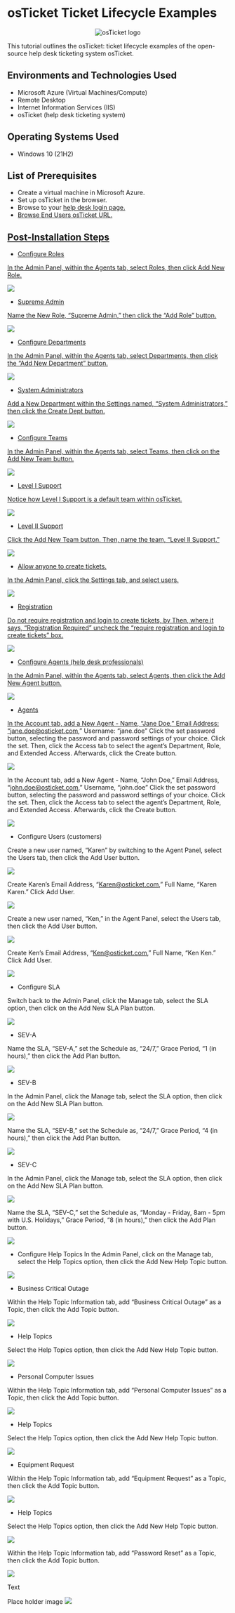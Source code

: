 # osTicket Ticket Lifecycle Examples
<p align="center">
<img src="https://i.imgur.com/Clzj7Xs.png" alt="osTicket logo"/>
</p>

This tutorial outlines the osTicket: ticket lifecycle examples of the open-source help desk ticketing system osTicket.<br />


<h2>Environments and Technologies Used</h2>

- Microsoft Azure (Virtual Machines/Compute)
- Remote Desktop
- Internet Information Services (IIS)
- osTicket (help desk ticketing system)

<h2>Operating Systems Used </h2>

- Windows 10</b> (21H2)

<h2>List of Prerequisites</h2>

- Create a virtual machine in Microsoft Azure.
- Set up osTicket in the browser.
- Browse to your <a href="http://localhost/osTicket/scp/login.php">help desk login page.
- Browse <a href="http://localhost/osTicket/">End Users osTicket URL.

<h2>Post-Installation Steps</h2>

- Configure Roles
<p>

In the Admin Panel, within the Agents tab, select Roles, then click Add New Role.
<p>
<img src="https://imgur.com/VW2TU8x.png">
</p>
<p>
  
- Supreme Admin
 <p>
    
Name the New Role, “Supreme Admin,” then click the “Add Role” button.
<p>

<img src="https://imgur.com/8gDvdux.png">
</p>
<p>

  
- Configure Departments

In the Admin Panel, within the Agents tab, select Departments, then click the “Add New Department” button.
<p>
<img src="https://imgur.com/aeO9g3A.png">
</p>
<p>

  
- System Administrators
  
Add a New Department within the Settings named, “System Administrators,” then click the Create Dept button.
<p>
<img src="https://imgur.com/XAWStbW.png">
</p>
<p>

- Configure Teams
  
In the Admin Panel, within the Agents tab, select Teams, then click on the Add New Team button.
<p>
<img src="https://imgur.com/jQjYPjM.png">
</p>
<p>

- Level I Support
  
Notice how Level I Support is a default team within osTicket.
<p>
<img src="https://imgur.com/2n0dQ2U.png">
</p>
<p>
  
- Level II Support
  
Click the Add New Team button. Then, name the team, “Level II Support.”
<p>
<img src="https://imgur.com/nU04zbv.png">
</p>
<p>
  
- Allow anyone to create tickets. 
  
In the Admin Panel, click the Settings tab, and select users. 
<p>
<img src="https://imgur.com/sEALYHY.png">
</p>
<p>
  
- Registration
  
Do not require registration and login to create tickets, by Then, where it says, “Registration Required” uncheck the “require registration and login to create tickets” box.
<p>
<img src="https://imgur.com/MtVEbBD.png">
</p>
<p>
  
- Configure Agents (help desk professionals)
  
In the Admin Panel, within the Agents tab, select Agents, then click the Add New Agent button.
<p>
<img src="https://imgur.com/2b0C19Z.png">
</p>
<p>
  
- Agents
  
In the Account tab, add a New Agent - Name, “Jane Doe,” Email Address: “jane.doe@osticket.com,” Username: “jane.doe” Click the set password button, selecting the password and password settings of your choice. Click the set. Then, click the Access tab to select the agent’s Department, Role, and Extended Access. Afterwards, click the Create button.
<p>
<img src="https://imgur.com/bQtgYEX.png">
</p>
<p>
  
In the Account tab, add a New Agent - Name, “John Doe,” Email Address, “john.doe@osticket.com,” Username, “john.doe” Click the set password button, selecting the password and password settings of your choice. Click the set. Then, click the Access tab to select the agent’s Department, Role, and Extended Access. Afterwards, click the Create button.
<p>
<img src="https://imgur.com/Q4bFPaq.png">
</p>
<p>
  
- Configure Users (customers)
  
Create a new user named, “Karen” by switching to the Agent Panel, select the Users tab, then click the Add User button.
<p>
<img src="https://imgur.com/f25OtMv.png">
</p>
<p>
  
Create Karen’s Email Address, “Karen@osticket.com,” Full Name, “Karen Karen.” Click Add User. 
<p>
<img src="https://imgur.com/CCcdwDf.png">
</p>
<p>
  
Create a new user named, “Ken,” in the Agent Panel, select the Users tab, then click the Add User button.
<p>
<img src="https://imgur.com/tstVOiS.png">
</p>
<p>
  
Create Ken’s Email Address, “Ken@osticket.com,” Full Name, “Ken Ken.” Click Add User. 
<p>
<img src="https://imgur.com/lbLWR1M.png">
</p>
<p>
  
- Configure SLA
  
Switch back to the Admin Panel, click the Manage tab, select the SLA option, then click on the Add New SLA Plan button. 
<p>
<img src="https://imgur.com/lxNq2Rt.png">
</p>
<p>
  
- SEV-A
  
Name the SLA, “SEV-A,” set the Schedule as, “24/7,” Grace Period, “1 (in hours),” then click the Add Plan button.
<p>
<img src="https://imgur.com/SmCfXWs.png">
</p>
<p>
  
- SEV-B
  
In the Admin Panel, click the Manage tab, select the SLA option, then click on the Add New SLA Plan button. 
<p>
<img src="https://imgur.com/ETgbU6l.png">
</p>
<p>
  
Name the SLA, “SEV-B,” set the Schedule as, “24/7,” Grace Period, “4 (in hours),” then click the Add Plan button.
<p>
<img src="https://imgur.com/BFdGJpm.png">
</p>
<p>
  
- SEV-C
  
In the Admin Panel, click the Manage tab, select the SLA option, then click on the Add New SLA Plan button. 
<p>
<img src="https://imgur.com/wHniEWB.png">
</p>
<p>
  
Name the SLA, “SEV-C,” set the Schedule as, “Monday - Friday, 8am - 5pm with U.S. Holidays,” Grace Period, “8 (in hours),” then click the Add Plan button. 
<p>
<img src="https://imgur.com/Yyqm7hn.png">
</p>
<p>

- Configure Help Topics
In the Admin Panel, click on the Manage tab, select the Help Topics option, then click the Add New Help Topic button.
<p>
<img src="https://imgur.com/FBF4S98.png">
</p>
<p>
  
- Business Critical Outage
  
Within the Help Topic Information tab, add “Business Critical Outage” as a Topic, then click the Add Topic button.  
<p>
<img src="https://imgur.com/e5UquAT.png">
</p>
<p>

- Help Topics
  
Select the Help Topics option, then click the Add New Help Topic button.
<p>
<img src="https://imgur.com/pjlYZuo.png">
</p>
<p>
  
- Personal Computer Issues
  
Within the Help Topic Information tab, add “Personal Computer Issues” as a Topic, then click the Add Topic button.
<p>
<img src="https://imgur.com/5cRel3V.png">
</p>
<p>

- Help Topics
  
Select the Help Topics option, then click the Add New Help Topic button.
<p>
<img src="https://imgur.com/pDq4Vw3.png">
</p>
<p>
  
- Equipment Request
  
Within the Help Topic Information tab, add “Equipment Request” as a Topic, then click the Add Topic button.
<p>
<img src="https://imgur.com/u0wL58g.png">
</p>
<p>
  
- Help Topics
  
Select the Help Topics option, then click the Add New Help Topic button. 
<p>
<img src="https://imgur.com/eNOWgXy.png">
</p>
<p>
  
Within the Help Topic Information tab, add “Password Reset” as a Topic, then click the Add Topic button.
<p>
<img src="https://imgur.com/5XgLSDq.png">
</p>
<p>
  
Text
<p>
Place holder image <img src="https://i.imgur.com/DJmEXEB.png">
</p>
<p>

